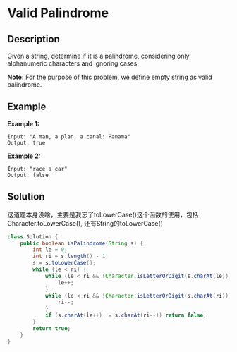 # Valid Palindrome

## Description

Given a string, determine if it is a palindrome, considering only alphanumeric characters and ignoring cases.

**Note:** For the purpose of this problem, we define empty string as valid palindrome.

## Example

**Example 1:**

```text
Input: "A man, a plan, a canal: Panama"
Output: true
```

**Example 2:**

```text
Input: "race a car"
Output: false
```

## Solution

这道题本身没啥，主要是我忘了toLowerCase\(\)这个函数的使用，包括Character.toLowerCase\(\),  还有String的toLowerCase\(\)

```java
class Solution {
    public boolean isPalindrome(String s) {
        int le = 0;
        int ri = s.length() - 1;
        s = s.toLowerCase();
        while (le < ri) {
            while (le < ri && !Character.isLetterOrDigit(s.charAt(le))) {
                le++;
            }
            while (le < ri && !Character.isLetterOrDigit(s.charAt(ri))) {
                ri--;
            }
            if (s.charAt(le++) != s.charAt(ri--)) return false;
        }
        return true;
    }
}
```

